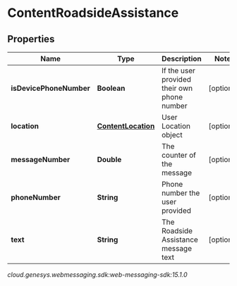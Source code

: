 # ContentRoadsideAssistance


## Properties

| Name | Type | Description | Notes |
| ------------ | ------------- | ------------- | ------------- |
| **isDevicePhoneNumber** | **Boolean** | If the user provided their own phone number |  [optional] |
| **location** | [**ContentLocation**](ContentLocation) | User Location object |  [optional] |
| **messageNumber** | **Double** | The counter of the message |  [optional] |
| **phoneNumber** | **String** | Phone number the user provided |  [optional] |
| **text** | **String** | The Roadside Assistance message text |  [optional] |




_cloud.genesys.webmessaging.sdk:web-messaging-sdk:15.1.0_
